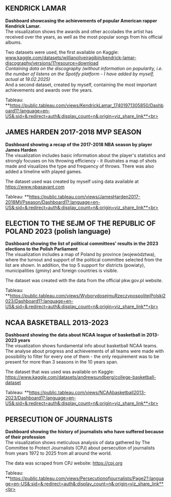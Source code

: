 ## KENDRICK LAMAR
**Dashboard showcasing the achievements of popular American rapper Kendrick Lamar.**<br>
The visualization shows the awards and other accolades the artist has received over the years, as well as the most popular songs from his official albums.

Two datasets were used, the first available on Kaggle: <br>
www.kaggle.com/datasets/willianoliveiragibin/kendrick-lamar-discography/versions/1?resource=download 
<br>*Containing data on the discography (without information on popularity, i.e. the number of listens on the Spotify platform - I have added by myself, actual at 19.02.2025)*
<br>And a second dataset, created by myself, containing the most important achievements and awards over the years.

Tableau: **https://public.tableau.com/views/KendrickLamar_17401971305850/Dashboard1?:language=en-US&:sid=&:redirect=auth&:display_count=n&:origin=viz_share_link**<br><br>


## JAMES HARDEN 2017-2018 MVP SEASON
**Dashboard showing a recap of the 2017-2018 NBA season by player James Harden**<br>
The visualization includes basic information about the player's statistics and strongly focuses on his throwing efficiency - it illustrates a map of shots made and visualizes the type and frequency of throws. There was also added a timeline with played games.

The dataset used was created by myself using data available at https://www.nbasavant.com

Tableau: **https://public.tableau.com/views/JamesHarden2017-2018MVPseason/Dashboard1?:language=en-US&:sid=&:redirect=auth&:display_count=n&:origin=viz_share_link**<br><br>


## ELECTION TO THE SEJM OF THE REPUBLIC OF POLAND 2023 (polish language)
**Dashboard showing the list of political committees' results in the 2023 elections to the Polish Parliament**<br>
The visualization includes a map of Poland by province (województwa), where the turnout and support of the political committee selected from the list are shown.
In addition, the top 5 support for districts (powiaty), municipalities (gminy) and foreign countries is visible.

The dataset was created with the data from the official pkw.gov.pl website.

Tableau: **https://public.tableau.com/views/WyborydosejmuRzeczypospolitejPolski2023/Dashboard1?:language=en-US&:sid=&:redirect=auth&:display_count=n&:origin=viz_share_link**<br><br>


## NCAA BASKETBALL 2013-2023
**Dashboard showing the data about NCAA league of basketball in 2013-2023 years**<br>
The visualization shows fundamental info about basketball NCAA teams. 
The analyse about progress and achievements of all teams were made with possibility to filter for every one of them - the only requirement was to be present for more than 3 seasons in the 10 years span.

The dataset that was used was available on Kaggle: https://www.kaggle.com/datasets/andrewsundberg/college-basketball-dataset

Tableau: **https://public.tableau.com/views/NCAAbasketball2013-2023/Dashboard1?:language=en-US&:sid=&:redirect=auth&:display_count=n&:origin=viz_share_link**<br><br>


## PERSECUTION OF JOURNALISTS
**Dashboard showing the history of journalists who have suffered because of their profession**<br>
The visualization shows meticulous analysis of data gathered by The Committee to Protect Journalists (CPJ) about persecution of journalists from years 1972 to 2025 from all around the world.

The data was scraped from CPJ website: https://cpj.org

Tableau: **https://public.tableau.com/views/Persecutionofjournalists/Page2?:language=en-US&:sid=&:redirect=auth&:display_count=n&:origin=viz_share_link**<br><br>
